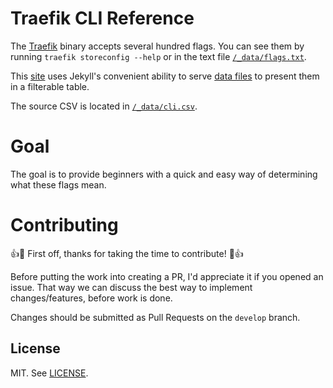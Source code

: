 # Traefik CLI Reference

The [Traefik](https://traefik.io/) binary accepts several hundred flags. You can see them by running `traefik storeconfig --help` or in the text file [`/_data/flags.txt`](https://github.com/mjclemente/traefik-reference/blob/master/_data/flags.txt).

This [site](https://traefik.mattclemente.com) uses Jekyll's convenient ability to serve [data files](https://jekyllrb.com/docs/datafiles/) to present them in a filterable table.

The source CSV is located in [`/_data/cli.csv`](https://github.com/mjclemente/traefik-reference/blob/master/_data/cli.csv).

# Goal
The goal is to provide beginners with a quick and easy way of determining what these flags mean.

# Contributing
:+1::tada: First off, thanks for taking the time to contribute! :tada::+1:

Before putting the work into creating a PR, I'd appreciate it if you opened an issue. That way we can discuss the best way to implement changes/features, before work is done.

Changes should be submitted as Pull Requests on the `develop` branch.

## License

MIT. See [LICENSE](https://github.com/mjclemente/traefik-reference/blob/master/LICENSE).
